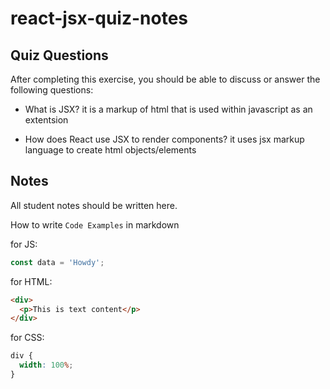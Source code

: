 # react-jsx-quiz-notes

## Quiz Questions

After completing this exercise, you should be able to discuss or answer the following questions:

- What is JSX?
  it is a markup of html that is used within javascript as an extentsion

- How does React use JSX to render components?
  it uses jsx markup language to create html objects/elements

## Notes

All student notes should be written here.

How to write `Code Examples` in markdown

for JS:

```javascript
const data = 'Howdy';
```

for HTML:

```html
<div>
  <p>This is text content</p>
</div>
```

for CSS:

```css
div {
  width: 100%;
}
```
